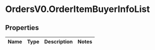# OrdersV0.OrderItemBuyerInfoList

## Properties
Name | Type | Description | Notes
------------ | ------------- | ------------- | -------------


